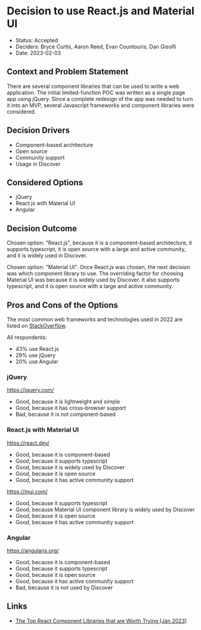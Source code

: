 # Decision to use React.js and Material UI

* Status: Accepted 
* Deciders: Bryce Curtis, Aaron Reed, Evan Countouris, Dan Gisolfi 
* Date: 2023-02-03 

## Context and Problem Statement

There are several component libraries that can be used to write a web application.  The initial limited-function POC was written as a single page app using jQuery.  Since a complete redesign of the app was needed to turn it into an MVP, several Javascript frameworks and component libraries were considered. 

## Decision Drivers 

* Component-based architecture
* Open source
* Community support
* Usage in Discover

## Considered Options

* jQuery
* React.js with Material UI
* Angular

## Decision Outcome

Chosen option: "React.js", because it is a component-based architecture, it supports typescript, it is open source with a large and active community, and it is widely used in Discover. 

Chosen option: "Material UI".  Once React.js was chosen, the next decision was which component library to use.  The overriding factor for choosing Material UI was because it is widely used by Discover.  It also supports typescript, and it is open source with a large and active community.  

## Pros and Cons of the Options 

The most common web frameworks and technologies used in 2022 are listed on [StackOverflow](https://survey.stackoverflow.co/2022/#web-frameworks-and-technologies).

All respondents:
* 43% use React.js
* 29% use jQuery
* 20% use Angular

### jQuery

https://jquery.com/ 

* Good, because it is lightweight and simple
* Good, because it has cross-browser support
* Bad, because it is not component-based

### React.js with Material UI

https://react.dev/

* Good, because it is component-based
* Good, because it supports typescript
* Good, because it is widely used by Discover
* Good, because it is open source
* Good, because it has active community support

https://mui.com/

* Good, because it supports typescript
* Good, because Material UI component library is widely used by Discover
* Good, because it is open source
* Good, because it has active community support

### Angular

https://angularjs.org/

* Good, because it is component-based
* Good, because it supports typescript
* Good, because it is open source
* Good, because it has active community support
* Bad, because it is not used by Discover

## Links

* [The Top React Component Libraries that are Worth Trying (Jan 2023)](https://technostacks.com/blog/react-component-libraries/)

<!-- markdownlint-disable-file MD013 -->
